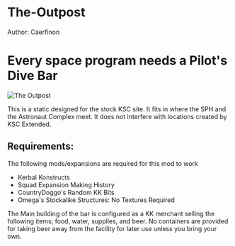 # The-Outpost
Author: Caerfinon

# Every space program needs a Pilot's Dive Bar
![The Outpost](https://i.imgur.com/Fj37v97.png)

This is a static designed for the stock KSC site. It fits in where the SPH and the Astronaut Complex meet. 
It does not interfere with locations created by KSC Extended.

## Requirements: 
The following mods/expansions are required for this mod to work
- Kerbal Konstructs
- Squad Expansion Making History
- CountryDoggo's Random KK Bits
- Omega's Stockalike Structures: No Textures Required

The Main building of the bar is configured as a KK merchant selling the following items; food, water, supplies, and beer. No containers are provided for taking beer away from the facility for later use unless you bring your own. 

